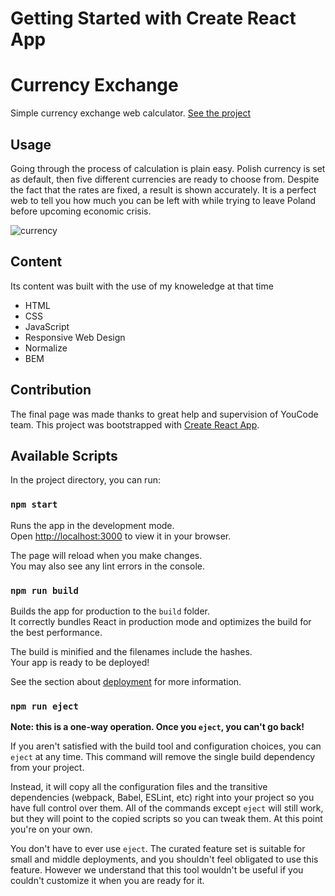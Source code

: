 
# Getting Started with Create React App

# Currency Exchange

Simple currency exchange web calculator.
[See the project](https://marcinkpawel.github.io/exchange-currency/)

## Usage

Going through the process of calculation is plain easy. Polish currency is set as default, then five different currencies are ready to choose from. Despite the fact that the rates are fixed, a result is shown accurately.
It is a perfect web to tell you how much you can be left with while trying to leave Poland before upcoming economic crisis.

![currency](https://user-images.githubusercontent.com/103523918/196770600-0e9748f0-001a-4a1e-be46-8bb846511145.gif)


## Content 
Its content was built with the use of my knoweledge at that time

 - HTML
 - CSS
 - JavaScript
 - Responsive Web Design
 - Normalize
 - BEM
 
## Contribution

The final page was made thanks to great help and supervision of YouCode team. 
This project was bootstrapped with [Create React App](https://github.com/facebook/create-react-app).

## Available Scripts

In the project directory, you can run:

### `npm start`

Runs the app in the development mode.\
Open [http://localhost:3000](http://localhost:3000) to view it in your browser.

The page will reload when you make changes.\
You may also see any lint errors in the console.

### `npm run build`

Builds the app for production to the `build` folder.\
It correctly bundles React in production mode and optimizes the build for the best performance.

The build is minified and the filenames include the hashes.\
Your app is ready to be deployed!

See the section about [deployment](https://facebook.github.io/create-react-app/docs/deployment) for more information.

### `npm run eject`

**Note: this is a one-way operation. Once you `eject`, you can't go back!**

If you aren't satisfied with the build tool and configuration choices, you can `eject` at any time. This command will remove the single build dependency from your project.

Instead, it will copy all the configuration files and the transitive dependencies (webpack, Babel, ESLint, etc) right into your project so you have full control over them. All of the commands except `eject` will still work, but they will point to the copied scripts so you can tweak them. At this point you're on your own.

You don't have to ever use `eject`. The curated feature set is suitable for small and middle deployments, and you shouldn't feel obligated to use this feature. However we understand that this tool wouldn't be useful if you couldn't customize it when you are ready for it.
